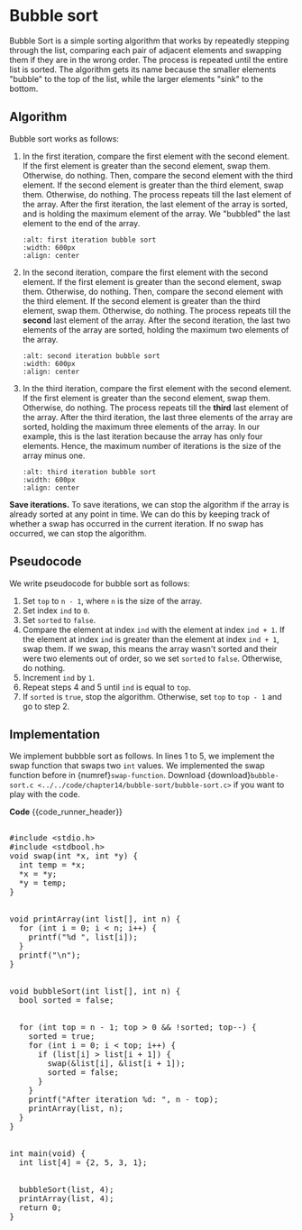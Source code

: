 # Bubble sort

Bubble Sort is a simple sorting algorithm that works by repeatedly stepping through the list, comparing each pair of adjacent elements and swapping them if they are in the wrong order. The process is repeated until the entire list is sorted. The algorithm gets its name because the smaller elements "bubble" to the top of the list, while the larger elements "sink" to the bottom.

## Algorithm

Bubble sort works as follows:

1. In the first iteration, compare the first element with the second element. If the first element is greater than the second element, swap them. Otherwise, do nothing. Then, compare the second element with the third element. If the second element is greater than the third element, swap them. Otherwise, do nothing. The process repeats till the last element of the array. After the first iteration, the last element of the array is sorted, and is holding the maximum element of the array. We "bubbled" the last element to the end of the array.

    ```{figure} ./images/first-iter-bubble-sort.png
    :alt: first iteration bubble sort
    :width: 600px
    :align: center
    ```

2. In the second iteration, compare the first element with the second element. If the first element is greater than the second element, swap them. Otherwise, do nothing. Then, compare the second element with the third element. If the second element is greater than the third element, swap them. Otherwise, do nothing. The process repeats till the **second** last element of the array. After the second iteration, the last two elements of the array are sorted, holding the maximum two elements of the array.

    ```{figure} ./images/second-iter-bubble-sort.png
    :alt: second iteration bubble sort
    :width: 600px
    :align: center
    ```

3. In the third iteration, compare the first element with the second element. If the first element is greater than the second element, swap them. Otherwise, do nothing. The process repeats till the **third** last element of the array. After the third iteration, the last three elements of the array are sorted, holding the maximum three elements of the array. In our example, this is the last iteration because the array has only four elements. Hence, the maximum number of iterations is the size of the array minus one.

    ```{figure} ./images/third-iter-bubble-sort.png
    :alt: third iteration bubble sort
    :width: 600px
    :align: center
    ```

**Save iterations.** To save iterations, we can stop the algorithm if the array is already sorted at any point in time. We can do this by keeping track of whether a swap has occurred in the current iteration. If no swap has occurred, we can stop the algorithm.

## Pseudocode

We write pseudocode for bubble sort as follows:

1. Set `top` to `n - 1`, where `n` is the size of the array.
2. Set index `ind` to `0`.
3. Set `sorted` to `false`.
4. Compare the element at index `ind` with the element at index `ind + 1`. If the element at index `ind` is greater than the element at index `ind + 1`, swap them. If we swap, this means the array wasn't sorted and their were two elements out of order, so we set `sorted` to `false`. Otherwise, do nothing.
5. Increment `ind` by `1`.
6. Repeat steps $4$ and $5$ until `ind` is equal to `top`.
7. If `sorted` is `true`, stop the algorithm. Otherwise, set `top` to `top - 1` and go to step $2$.

## Implementation

We implement bubbble sort as follows. In lines $1$ to $5$, we implement the swap function that swaps two `int` values. We implemented the swap function before in {numref}`swap-function`. Download {download}`bubble-sort.c <../../code/chapter14/bubble-sort/bubble-sort.c>` if you want to play with the code.

**Code**
{{code_runner_header}}
<pre class="code-runner-wrapper">
<code-runner language="c" highlight="1 2 3 4 5" output='After iteration 1: 2 3 1 5<br>After iteration 2: 2 1 3 5 <br>After iteration 3: 1 2 3 5<br>1 2 3 5'>
#include &lt;stdio.h&gt;
#include &lt;stdbool.h&gt;
void swap(int *x, int *y) {
  int temp = *x;
  *x = *y;
  *y = temp;
}
<br>
void printArray(int list[], int n) {
  for (int i = 0; i < n; i++) {
    printf("%d ", list[i]);
  }
  printf("\n");
}
<br>
void bubbleSort(int list[], int n) {
  bool sorted = false;
<br>
  for (int top = n - 1; top > 0 && !sorted; top--) {
    sorted = true;
    for (int i = 0; i < top; i++) {
      if (list[i] > list[i + 1]) {
        swap(&list[i], &list[i + 1]);
        sorted = false;
      }
    }
    printf("After iteration %d: ", n - top);
    printArray(list, n);
  }
}
<br>
int main(void) {
  int list[4] = {2, 5, 3, 1};
<br>
  bubbleSort(list, 4);
  printArray(list, 4);
  return 0;
}
</code-runner>
</pre>

